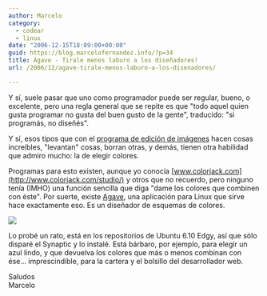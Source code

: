 ```yaml
---
author: Marcelo
category:
  - codear
  - linux
date: "2006-12-15T18:09:00+00:00"
guid: https://blog.marcelofernandez.info/?p=34
title: Agave - Tirale menos laburo a los diseñadores!
url: /2006/12/agave-tirale-menos-laburo-a-los-disenadores/

---
```

Y sí, suele pasar que uno como programador puede ser regular, bueno, o excelente, pero una regla general que se repite es que "todo aquel quien gusta programar no gusta del buen gusto de la gente", traducido: "si programás, no diseñés".

Y sí, esos tipos que con el [programa de edición de imágenes](http://es.wikipedia.org/wiki/Editor_de_gr%C3%A1ficos_de_mapa_de_bits) hacen cosas increíbles, "levantan" cosas, borran otras, y demás, tienen otra habilidad que admiro mucho: la de elegir colores.

Programas para esto existen, aunque yo conocía [www.colorjack.com](http://www.colorjack.com/studio/) y otros que no recuerdo, pero ninguno tenía (IMHO) una función sencilla que diga "dame los colores que combinen con éste". Por suerte, existe [Agave](http://home.gna.org/colorscheme/), una aplicación para Linux que sirve hace exactamente eso. Es un diseñador de esquemas de colores.

[![](http://3.bp.blogspot.com/_nDZ247g0qSM/RYLjcqCIQuI/AAAAAAAAAAM/oUTtjvknkeU/s400/colorscheme-0.4.png)](http://3.bp.blogspot.com/_nDZ247g0qSM/RYLjcqCIQuI/AAAAAAAAAAM/oUTtjvknkeU/s1600-h/colorscheme-0.4.png)

Lo probé un rato, está en los repositorios de Ubuntu 6.10 Edgy, así que sólo disparé el Synaptic y lo instalé. Está bárbaro, por ejemplo, para elegir un azul lindo, y que devuelva los colores que más o menos combinan con ése... imprescindible, para la cartera y el bolsillo del desarrollador web.

Saludos  
Marcelo
